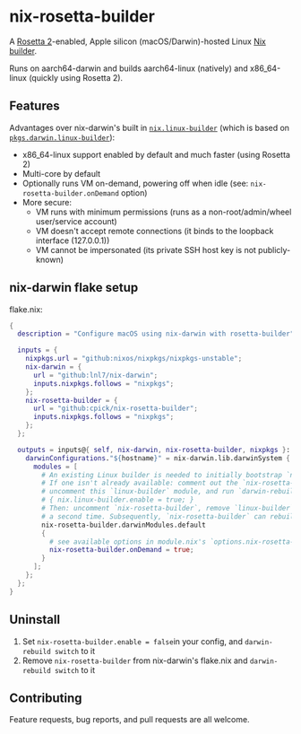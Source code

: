 # nix-rosetta-builder

A [Rosetta 2](https://developer.apple.com/documentation/virtualization/running_intel_binaries_in_linux_vms_with_rosetta)-enabled,
Apple silicon (macOS/Darwin)-hosted Linux
[Nix builder](https://nix.dev/manual/nix/2.18/advanced-topics/distributed-builds).

Runs on aarch64-darwin and builds aarch64-linux (natively) and x86_64-linux (quickly using Rosetta
2).

## Features

Advantages over nix-darwin's built in
[`nix.linux-builder`](https://daiderd.com/nix-darwin/manual/index.html#opt-nix.linux-builder.enable)
(which is based on
[`pkgs.darwin.linux-builder`](https://nixos.org/manual/nixpkgs/stable/#sec-darwin-builder)):

* x86_64-linux support enabled by default and much faster (using Rosetta 2)
* Multi-core by default
* Optionally runs VM on-demand, powering off when idle (see: `nix-rosetta-builder.onDemand` option)
* More secure:
  * VM runs with minimum permissions (runs as a non-root/admin/wheel user/service account)
  * VM doesn't accept remote connections (it binds to the loopback interface (127.0.0.1))
  * VM cannot be impersonated (its private SSH host key is not publicly-known)

## nix-darwin flake setup

flake.nix:
```nix
{
  description = "Configure macOS using nix-darwin with rosetta-builder";

  inputs = {
    nixpkgs.url = "github:nixos/nixpkgs/nixpkgs-unstable";
    nix-darwin = {
      url = "github:lnl7/nix-darwin";
      inputs.nixpkgs.follows = "nixpkgs";
    };
    nix-rosetta-builder = {
      url = "github:cpick/nix-rosetta-builder";
      inputs.nixpkgs.follows = "nixpkgs";
    };
  };

  outputs = inputs@{ self, nix-darwin, nix-rosetta-builder, nixpkgs }: {
    darwinConfigurations."${hostname}" = nix-darwin.lib.darwinSystem {
      modules = [
        # An existing Linux builder is needed to initially bootstrap `nix-rosetta-builder`.
        # If one isn't already available: comment out the `nix-rosetta-builder` module below,
        # uncomment this `linux-builder` module, and run `darwin-rebuild switch`:
        # { nix.linux-builder.enable = true; }
        # Then: uncomment `nix-rosetta-builder`, remove `linux-builder`, and `darwin-rebuild switch`
        # a second time. Subsequently, `nix-rosetta-builder` can rebuild itself.
        nix-rosetta-builder.darwinModules.default
        {
          # see available options in module.nix's `options.nix-rosetta-builder`
          nix-rosetta-builder.onDemand = true;
        }
      ];
    };
  };
}
```

## Uninstall

1. Set `nix-rosetta-builder.enable = false`in your config, and `darwin-rebuild switch` to it
1. Remove `nix-rosetta-builder` from nix-darwin's flake.nix and `darwin-rebuild switch` to it

## Contributing

Feature requests, bug reports, and pull requests are all welcome.
